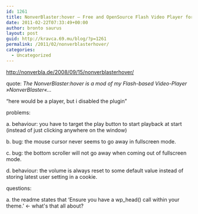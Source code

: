 ```yaml
---
id: 1261
title: NonverBlaster:hover – Free and OpenSource Flash Video Player for the Web, revisited
date: 2011-02-22T07:33:49+00:00
author: bronto saurus
layout: post
guid: http://kravca.69.mu/blog/?p=1261
permalink: /2011/02/nonverblasterhover/
categories:
  - Uncategorized
---
```

<http://nonverbla.de/2008/09/15/nonverblasterhover/>
  
quote: _The NonverBlaster:hover is a mod of my Flash-based Video-Player »NonverBlaster«&#8230;_

&#8220;here would be a player, but i disabled the plugin&#8221;

problems:
  
a. behaviour: you have to target the play button to start playback at start (instead of just clicking anywhere on the window)
  
b. bug: the mouse cursor never seems to go away in fullscreen mode.
  
c. bug: the bottom scroller will not go away when coming out of fullscreen mode.
  
d. behaviour: the volume is always reset to some default value instead of storing latest user setting in a cookie.

questions:
  
a. the readme states that &#8216;Ensure you have a wp_head() call within your theme.&#8217; <- what's that all about?